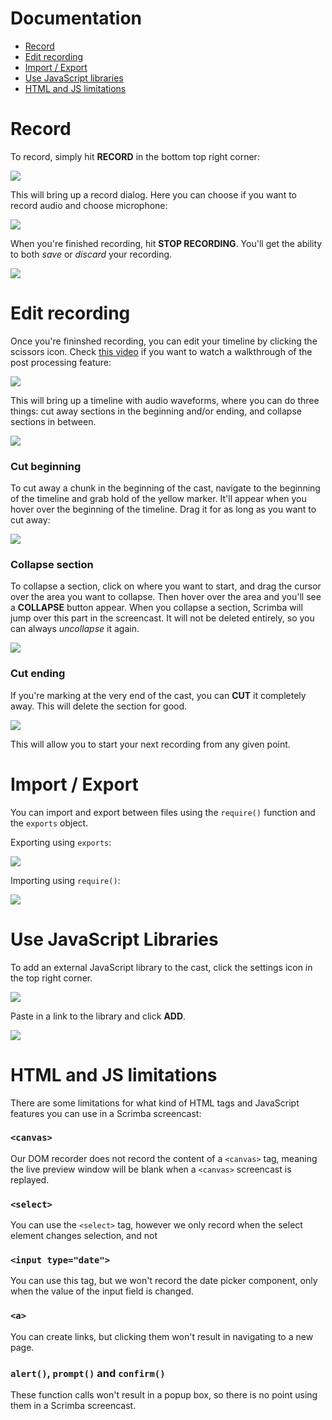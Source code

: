 # Documentation

- [Record](#record)
- [Edit recording](#edit-recording)
- [Import / Export](#import--export)
- [Use JavaScript libraries](#use-javascript-libraries)
- [HTML and JS limitations](#HTML-and-JS-limitations)

# Record

To record, simply hit **RECORD** in the bottom top right corner:

![](https://github.com/scrimba/community/blob/master/img/record-button.png)

This will bring up a record dialog. Here you can choose if you want to record audio and choose microphone:

![](https://github.com/scrimba/community/blob/master/img/record-dialog.png)

When you're finished recording, hit **STOP RECORDING**. You'll get the ability to both *save* or *discard* your recording.

![](https://github.com/scrimba/community/blob/master/img/finish-recording.png)

# Edit recording

Once you're fininshed recording, you can edit your timeline by clicking the scissors icon. Check [this video](https://www.youtube.com/watch?v=-2sSBJusQfc) if you want to watch a walkthrough of the post processing feature:

![](https://github.com/scrimba/community/blob/master/img/brushup-button.png)

This will bring up a timeline with audio waveforms, where you can do three things: cut away sections in the beginning and/or ending, and collapse sections in between.

![](https://github.com/scrimba/community/blob/master/img/audio-waveforms.png)

### Cut beginning

To cut away a chunk in the beginning of the cast, navigate to the beginning of the timeline and grab hold of the yellow marker. It'll appear when you hover over the beginning of the timeline. Drag it for as long as you want to cut away:

![](https://github.com/scrimba/community/blob/master/img/cut-beginning.png)

### Collapse section

To collapse a section, click on where you want to start, and drag the cursor over the area you want to collapse. Then hover over the area and you'll see a **COLLAPSE** button appear. When you collapse a section, Scrimba will jump over this part in the screencast. It will not be deleted entirely, so you can always *uncollapse* it again.

![](https://github.com/scrimba/community/blob/master/img/collapse.png)

### Cut ending

If you're marking at the very end of the cast, you can **CUT** it completely away. This will delete the section for good.

![](https://github.com/scrimba/community/blob/master/img/cut.png)

This will allow you to start your next recording from any given point.

# Import / Export

You can import and export between files using the `require()` function and the `exports` object.

Exporting using `exports`:

![](https://github.com/scrimba/community/blob/master/img/exports.png)

Importing using `require()`:

![](https://github.com/scrimba/community/blob/master/img/require.png)


# Use JavaScript Libraries

To add an external JavaScript library to the cast, click the settings icon in the top right corner.

![](https://github.com/scrimba/community/blob/master/img/show-settings.png)

Paste in a link to the library and click **ADD**.

![](https://github.com/scrimba/community/blob/master/img/settings-dialog.png)

# HTML and JS limitations

There are some limitations for what kind of HTML tags and JavaScript features you can use in a Scrimba screencast:

### `<canvas>`
Our DOM recorder does not record the content of a `<canvas>` tag, meaning the live preview window will be blank when a `<canvas>` screencast is replayed.

### `<select>`
You can use the `<select>` tag, however we only record when the select element changes selection, and not 

### `<input type="date">`
You can use this tag, but we won't record the date picker component, only when the value of the input field is changed.

### `<a>` 
You can create links, but clicking them won't result in navigating to a new page.
 
### `alert()`, `prompt()` and `confirm()`
These function calls won't result in a popup box, so there is no point using them in a Scrimba screencast.


